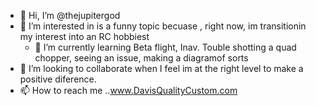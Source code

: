 - 👋 Hi, I’m @thejupitergod
- 👀 I’m interested in is a funny topic becuase , right now, im transitionin my interest into an RC hobbiest
  - 🌱 I’m currently learning Beta flight, Inav. Touble shotting a quad chopper, seeing an issue, making a diagramof sorts 
- 💞️ I’m looking to collaborate when I feel im at the right level to make a positive diference.
- 📫 How to reach me ..www.DavisQualityCustom.com

<!---
thejupitergod/thejupitergod is a ✨ special ✨ repository because its `README.md` (this file) appears on your GitHub profile.
You can click the Preview link to take a look at your changes.
--->
